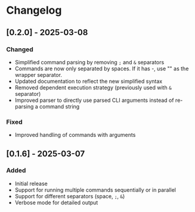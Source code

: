 # Changelog

## [0.2.0] - 2025-03-08

### Changed
- Simplified command parsing by removing `;` and `&` separators
- Commands are now only separated by spaces. If it has -, use "" as the wrapper separator.
- Updated documentation to reflect the new simplified syntax
- Removed dependent execution strategy (previously used with `&` separator)
- Improved parser to directly use parsed CLI arguments instead of re-parsing a command string

### Fixed
- Improved handling of commands with arguments

## [0.1.6] - 2025-03-07

### Added
- Initial release
- Support for running multiple commands sequentially or in parallel
- Support for different separators (space, `;`, `&`)
- Verbose mode for detailed output 